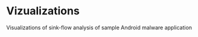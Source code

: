Vizualizations
==============

Visualizations of sink-flow analysis of sample Android malware application
